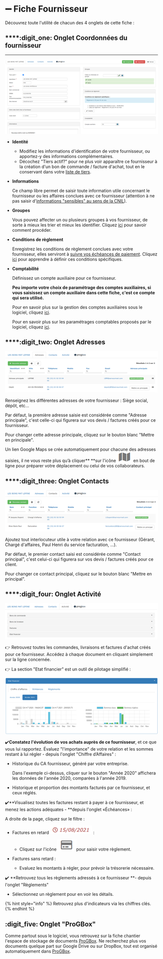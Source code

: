 # ➖ Fiche Fournisseur

Découvrez toute l'utilité de chacun des 4 onglets de cette fiche :

## ****:digit_one: **Onglet  Coordonnées du fournisseur**

****

![](../../../.gitbook/assets/screenshot-190-.png)



* **Identité**
  * Modifiez les informations d'identification de votre fournisseur, ou apportez-y des informations complémentaires.
  *   Décochez "Tiers actif?" pour ne plus voir apparaître ce fournisseur à la création d'un bon de commande / facture d'achat, tout en le conservant dans votre [liste de tiers](../les-listes-de-tiers.md).


*   **Informations**

    Ce champ libre permet de saisir toute information utile concernant le fournisseur ou les affaires conclues avec ce fournisseur (attention à ne pas saisir d'[informations "sensibles" au sens de la CNIL](https://www.cnil.fr/fr/cnil-direct/question/une-donnee-sensible-cest-quoi)).


*   **Groupes**

    Vous pouvez affecter un ou plusieurs groupes à vos fournisseur, de sorte à mieux les trier et mieux les identifier. Cliquez [ici](../categories-et-groupes-de-tiers.md#groupes-de-tiers) pour savoir comment procéder.


*   **Conditions de règlement**

    Enregistrez les conditions de règlement conclues avec votre fournisseur, elles serviront à [suivre vos échéances de paiement](la-fiche-fournisseur-en-details.md#onglet-activite). Cliquez [ici](../../../aide-au-demarrage/parametrage-de-mon-entreprise/conditions-de-reglement.md#conditions-de-reglement-specifiques) pour apprendre à définir ces conditions spécifiques.


*   **Comptabilité**

    Définissez un compte auxiliaire pour ce fournisseur.

    **Peu importe votre choix de paramétrage des comptes auxiliaires, si vous saisissez un compte auxiliaire dans cette fiche, c'est ce compte qui sera utilisé.**

    Pour en savoir plus sur la gestion des comptes auxiliaires sous le logiciel, cliquez [ici](../../exports-comptables/).

    Pour en savoir plus sur les paramétrages comptables proposés par le logiciel, cliquez [ici](../../exports-comptables/).



## ****:digit_two: **Onglet  Adresses**

![](../../../.gitbook/assets/screenshot-191-.png)

Renseignez les différentes adresses de votre fournisseur : Siège social, dépôt, etc...

Par défaut, la première adresse saisie est considérée comme "Adresse principale", c'est celle-ci qui figurera sur vos devis / factures créés pour ce fournisseur.

Pour changer cette adresse principale, cliquez sur le bouton blanc "Mettre en principale".

Un lien Google Maps se crée automatiquement pour chacune des adresses saisies, il ne vous reste plus qu’à cliquer** **sur l'icône![](../../../.gitbook/assets/screenshot-181-.png)en bout de ligne pour préparer votre déplacement ou celui de vos collaborateurs.



## ****:digit_three: **Onglet  Contacts**

![](../../../.gitbook/assets/screenshot-192-.png)

Ajoutez tout interlocuteur utile à votre relation avec ce fournisseur (Gérant, Chargé d'affaires, Paul Henri du service facturation, ...).

Par défaut, le premier contact saisi est considérée comme "Contact principal", c'est celui-ci qui figurera sur vos devis / factures créés pour ce client.

Pour changer ce contact principal, cliquez sur le bouton blanc "Mettre en principal".



## ****:digit_four: **Onglet  Activité**

![](../../../.gitbook/assets/screenshot-193-.png)

:point_right: Retrouvez toutes les commandes, livraisons et factures d'achat créés pour ce fournisseur. Accédez à chaque document en cliquant simplement sur la ligne concernée.



:point_right: La section "Etat financier" est un outil de pilotage simplifié :

![](../../../.gitbook/assets/screenshot-186a-.png)

:heavy_check_mark:**Constatez l'évolution de vos achats auprès de ce fournisseur**, et ce que vous lui rapportez. Évaluez "l'importance" de votre relation et les sommes restant à lui régler - depuis l'onglet "Chiffre d’Affaires" :

*   Historique du CA fournisseur, généré par votre entreprise.

    Dans l'exemple ci-dessus, cliquer sur le bouton "Année 2020" affichera les données de l'année 2020, comparées à l'année 2019.


* Historique et proportion des montants facturés par ce fournisseur, et ceux réglés.



:heavy_check_mark:**Visualisez toutes les factures restant à payer à ce fournisseur, et menez les actions adéquates - **depuis l'onglet «Échéances» :

A droite de la page, cliquez sur le filtre :

*   Factures en retard ![](../../../.gitbook/assets/screenshot-186-.png) :

    * Cliquez sur l'icône![](../../../.gitbook/assets/screenshot-185-.png)pour saisir votre règlement.


*   Factures sans retard :

    * Evaluez les montants à régler, pour prévoir la trésorerie nécessaire.



:heavy_check_mark: **Retrouvez tous les règlements adressés à ce fournisseur **- depuis l'onglet "Règlements"

* Sélectionnez un règlement pour en voir les détails.



{% hint style="info" %}
Retrouvez plus d'indicateurs via les chiffres clés.
{% endhint %}

## :digit_five: Onglet "ProGBox"

Comme partout sous le logiciel, vous retrouvez sur la fiche chantier l'espace de stockage de documents [ProGBox](../../../les-plus-du-logiciel/progbox-archivage-de-documents.md). Ne recherchez plus vos documents quelque part sur Google Drive ou sur DropBox, tout est organisé automatiquement dans [ProGBox](../../../les-plus-du-logiciel/progbox-archivage-de-documents.md).
